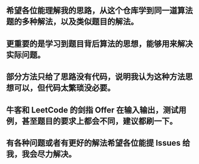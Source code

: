 ## 希望各位能理解我的思路，从这个仓库学到同一道算法题的多种解法，以及类似题目的解法。

## 更重要的是学习到题目背后算法的思想，能够用来解决实际问题。

## 部分方法只给了思路没有代码，说明我认为这种方法思想可以，但代码太繁琐没必要。

## 牛客和 LeetCode 的剑指 Offer 在输入输出，测试用例，甚至题目的要求上都会不同，建议都刷一下。

## 有各种问题或者有更好的解法希望各位能提 Issues 给我，我会尽力解决。